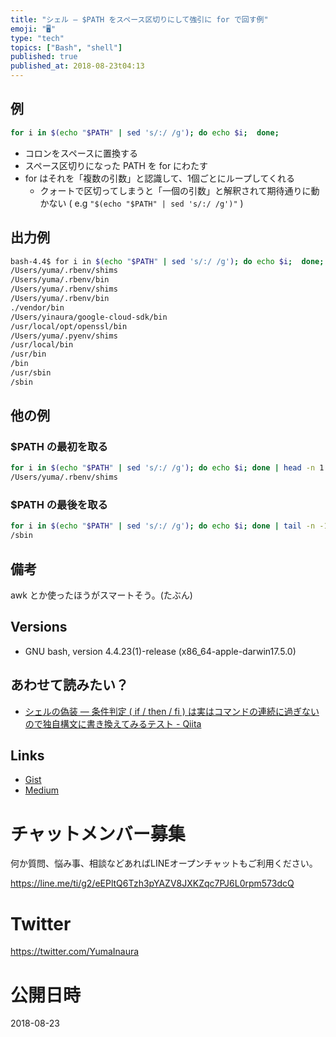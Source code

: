 ```yaml
---
title: "シェル — $PATH をスペース区切りにして強引に for で回す例"
emoji: "🖥"
type: "tech"
topics: ["Bash", "shell"]
published: true
published_at: 2018-08-23t04:13
---
```


## 例

```bash
for i in $(echo "$PATH" | sed 's/:/ /g'); do echo $i;  done;
```

- コロンをスペースに置換する
- スペース区切りになった PATH を for にわたす
- for はそれを「複数の引数」と認識して、1個ごとにループしてくれる
  - クォートで区切ってしまうと「一個の引数」と解釈されて期待通りに動かない ( e.g `"$(echo "$PATH" | sed 's/:/ /g')"` )

## 出力例

```sh
bash-4.4$ for i in $(echo "$PATH" | sed 's/:/ /g'); do echo $i;  done;
/Users/yuma/.rbenv/shims
/Users/yuma/.rbenv/bin
/Users/yuma/.rbenv/shims
/Users/yuma/.rbenv/bin
./vendor/bin
/Users/yinaura/google-cloud-sdk/bin
/usr/local/opt/openssl/bin
/Users/yuma/.pyenv/shims
/usr/local/bin
/usr/bin
/bin
/usr/sbin
/sbin
```

## 他の例

### $PATH の最初を取る

```sh
for i in $(echo "$PATH" | sed 's/:/ /g'); do echo $i; done | head -n 1
/Users/yuma/.rbenv/shims
```

### $PATH の最後を取る

```sh
for i in $(echo "$PATH" | sed 's/:/ /g'); do echo $i; done | tail -n -1
/sbin
```

## 備考

awk とか使ったほうがスマートそう。(たぶん)

## Versions

- GNU bash, version 4.4.23(1)-release (x86_64-apple-darwin17.5.0)

## あわせて読みたい？

- [シェルの偽装 — 条件判定 ( if / then / fi ) は実はコマンドの連続に過ぎないので独自構文に書き換えてみるテスト - Qiita](https://qiita.com/YumaInaura/items/eb69cb10d7bb6a090e7e)

## Links

- [Gist](https://gist.github.com/YumaInaura/bec7488cdd654e1221894d7c3d7aa5a8)
- [Medium](https://medium.com/supersonic-generation/bash-example-split-path-and-for-in-620ac021cca5)








<!-- Update From Qiita API -->

# チャットメンバー募集


何か質問、悩み事、相談などあればLINEオープンチャットもご利用ください。

https://line.me/ti/g2/eEPltQ6Tzh3pYAZV8JXKZqc7PJ6L0rpm573dcQ





# Twitter


https://twitter.com/YumaInaura


<!-- Update From Qiita API -->



# 公開日時

2018-08-23
